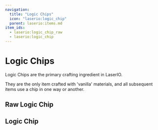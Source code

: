 ```yaml
---
navigation:
  title: "Logic Chips"
  icon: "laserio:logic_chip"
  parent: laserio:items.md
item_ids:
  - laserio:logic_chip_raw
  - laserio:logic_chip
---
```


# Logic Chips

Logic Chips are the primary crafting ingredient in LaserIO. 

They are the only item crafted with 'vanilla' materials, and all subsequent items use a chip in one way or another.

## Raw Logic Chip



<Recipe id="laserio:logic_chip_raw" />

## Logic Chip



<Recipe id="laserio:logic_chip" />

